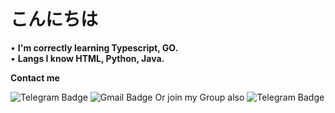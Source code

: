 # こんにちは
• **I'm correctly learning Typescript, GO.**<br>
• **Langs I know HTML, Python, Java.**

**Contact me**

![Telegram Badge](https://img.shields.io/badge/-aka-1ca0f1?style=flat-square&logo=telegram&logoColor=white&link=https://t.me/dainkawa)
![Gmail Badge](https://img.shields.io/badge/-akane-c14438?style=flat-square&logo=Gmail&logoColor=white&link=mailto:Fujinoaka@gmail.com)
Or join my Group also
![Telegram Badge](https://img.shields.io/badge/-Hoyo-1ca0f1?style=flat-square&logo=telegram&logoColor=white&link=https://t.me/Hoyoe)
